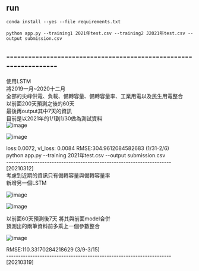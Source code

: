 ## run ##


```
conda install --yes --file requirements.txt
```



```
python app.py --training1 2021年test.csv --training2 J2021年test.csv --output submission.csv 
```






## ----------------------------------------------------------------- ##

使用LSTM  
將2019一月~2020十二月   
全部的尖峰供電、負載、備轉容量、備轉容量率、工業用電以及民生用電整合  
以前面200天預測之後的60天  
最後再output其中7天的資訊  
目前是以2021年的1/1到1/30做為測試資料   
![image](https://user-images.githubusercontent.com/66662065/111767372-9abc8f80-88e1-11eb-91c3-f194ed59b4d3.png)

![image](https://user-images.githubusercontent.com/66662065/111776415-f2142d00-88ec-11eb-9bf6-b3a756f9d422.png)


loss:0.0072, vl_loss: 0.0084  RMSE:304.9612084582683 (1/31-2/6)   
python app.py --training 2021年test.csv --output submission.csv      
---------------------------------------------------------------------[20210312]   
考慮到近期的資訊只有備轉容量與備轉容量率      
新增另一個LSTM

![image](https://user-images.githubusercontent.com/66662065/111767403-a445f780-88e1-11eb-8250-6a31577684c0.png)

![image](https://user-images.githubusercontent.com/66662065/111779183-c5faab00-88f0-11eb-8c1b-9269680feab3.png)


以前面60天預測後7天
將其與前面model合併      
預測出的兩筆資料前多乘上一個參數整合   
 

![image](https://user-images.githubusercontent.com/66662065/111779343-fa6e6700-88f0-11eb-921b-fce1f72284ca.png)

RMSE:110.33170284218629 (3/9-3/15)      
---------------------------------------------------------------------[20210319] 
